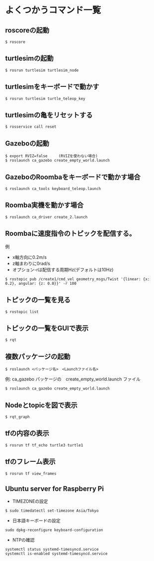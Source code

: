 # よくつかうコマンド一覧

## roscoreの起動

```
$ roscore
```

## turtlesimの起動

```
$ rosrun turtlesim turtlesim_node
```

## turtlesimをキーボードで動かす

```
$ rosrun turtlesim turtle_teleop_key
```
## turtlesimの亀をリセットする

```
$ rosservice call reset
```

## Gazeboの起動

```
$ export RVIZ=false     (RVIZを使わない場合)
$ roslaunch ca_gazebo create_empty_world.launch
```

## GazeboのRoombaをキーボードで動かす場合

```
$ roslaunch ca_tools keyboard_teleop.launch
```

## Roomba実機を動かす場合

```
$ roslaunch ca_driver create_2.launch
```

## Roombaに速度指令のトピックを配信する。

例
* x軸方向に0.2m/s
* z軸まわりに0rad/s
* オプション-rは配信する周期Hz(デフォルトは10Hz)

```
$ rostopic pub /create1/cmd_vel geometry_msgs/Twist '{linear: {x: 0.2}, angular: {z: 0.0}}' -r 100
```

## トピックの一覧を見る

```
$ rostopic list
```

## トピックの一覧をGUIで表示
```
$ rqt
```

## 複数パッケージの起動

```
$ roslaunch <パッケージ名>　<Launchファイル名>
```
例: ca_gazebo パッケージの　create_empty_world.launch ファイル
```
$ roslaunch ca_gazebo create_empty_world.launch
```

## Nodeとtopicを図で表示
```
$ rqt_graph
```

## tfの内容の表示
```
$ rosrun tf tf_echo turtle3 turtle1
```

## tfのフレーム表示
```
$ rosrun tf view_frames
```

## Ubuntu server for Raspberry Pi
* TIMEZONEの設定
```
$ sudo timedatectl set-timezone Asia/Tokyo 
```
* 日本語キーボードの設定
```
sudo dpkg-reconfigure keyboard-configuration
```
* NTPの確認
```
systemctl status systemd-timesyncd.service
systemctl is-enabled systemd-timesyncd.service
```
